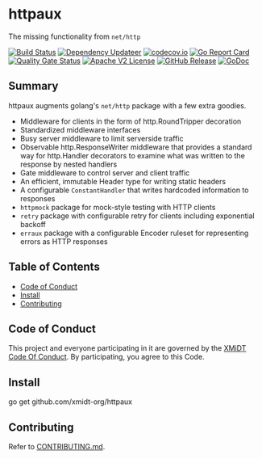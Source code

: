 # httpaux

The missing functionality from `net/http`

[![Build Status](https://github.com/xmidt-org/httpaux/actions/workflows/ci.yml/badge.svg)](https://github.com/xmidt-org/httpaux/actions/workflows/ci.yml)
[![Dependency Updateer](https://github.com/xmidt-org/httpaux/actions/workflows/updater.yml/badge.svg)](https://github.com/xmidt-org/httpaux/actions/workflows/updater.yml)
[![codecov.io](http://codecov.io/github/xmidt-org/httpaux/coverage.svg?branch=main)](http://codecov.io/github/xmidt-org/httpaux?branch=main)
[![Go Report Card](https://goreportcard.com/badge/github.com/xmidt-org/httpaux)](https://goreportcard.com/report/github.com/xmidt-org/httpaux)
[![Quality Gate Status](https://sonarcloud.io/api/project_badges/measure?project=xmidt-org_httpaux&metric=alert_status)](https://sonarcloud.io/dashboard?id=xmidt-org_httpaux)
[![Apache V2 License](http://img.shields.io/badge/license-Apache%20V2-blue.svg)](https://github.com/xmidt-org/httpaux/blob/main/LICENSE)
[![GitHub Release](https://img.shields.io/github/release/xmidt-org/httpaux.svg)](CHANGELOG.md)
[![GoDoc](https://pkg.go.dev/badge/github.com/xmidt-org/httpaux)](https://pkg.go.dev/github.com/xmidt-org/httpaux)

## Summary

httpaux augments golang's `net/http` package with a few extra goodies.

- Middleware for clients in the form of http.RoundTripper decoration
- Standardized middleware interfaces
- Busy server middleware to limit serverside traffic
- Observable http.ResponseWriter middleware that provides a standard way for http.Handler decorators to examine what was written to the response by nested handlers
- Gate middleware to control server and client traffic
- An efficient, immutable Header type for writing static headers
- A configurable `ConstantHandler` that writes hardcoded information to responses
- `httpmock` package for mock-style testing with HTTP clients
- `retry` package with configurable retry for clients including exponential backoff
- `erraux` package with a configurable Encoder ruleset for representing errors as HTTP responses

## Table of Contents

- [Code of Conduct](#code-of-conduct)
- [Install](#install)
- [Contributing](#contributing)

## Code of Conduct

This project and everyone participating in it are governed by the [XMiDT Code Of Conduct](https://xmidt.io/code_of_conduct/).
By participating, you agree to this Code.

## Install

go get github.com/xmidt-org/httpaux

## Contributing

Refer to [CONTRIBUTING.md](CONTRIBUTING.md).
